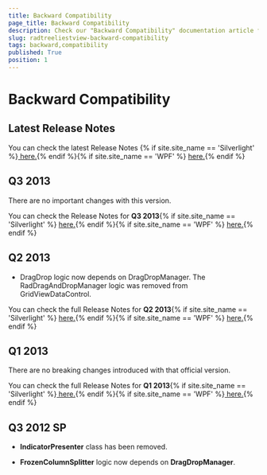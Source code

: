 ```yaml
---
title: Backward Compatibility
page_title: Backward Compatibility
description: Check our "Backward Compatibility" documentation article for the RadTreeListView WPF control.
slug: radtreeliestview-backward-compatibility
tags: backward,compatibility
published: True
position: 1
---
```


# Backward Compatibility



## Latest Release Notes

You can check the latest Release Notes {% if site.site_name == 'Silverlight' %}[ here.](http://www.telerik.com/products/silverlight/whats-new/release_notes.aspx){% endif %}{% if site.site_name == 'WPF' %} [ here.](http://www.telerik.com/products/wpf/whats-new/release-history.aspx){% endif %}

## Q3 2013      

There are no important changes with this version.

You can check the Release Notes for __Q3 2013__{% if site.site_name == 'Silverlight' %} [here.](http://www.telerik.com/products/silverlight/whats-new/release_notes/q3-2013-version-2013-3-1016-432255941.aspx#treelistview){% endif %}{% if site.site_name == 'WPF' %} [here.](http://www.telerik.com/products/wpf/whats-new/release-history/q3-2013-version-2013-3-1016-2120428450.aspx#treelistview){% endif %}

## Q2 2013
      

* DragDrop logic now depends on DragDropManager. The RadDragAndDropManager logic was removed from GridViewDataControl.
          

You can check the full Release Notes for __Q2 2013__{% if site.site_name == 'Silverlight' %} [here.](http://www.telerik.com/products/silverlight/whats-new/release_notes/q2-2013-version-2013-2-0611-3259441291.aspx#treelistview){% endif %}{% if site.site_name == 'WPF' %} [here.](http://www.telerik.com/products/wpf/whats-new/release-history/q2-2013-version-2013-2-0611.aspx#treelistview){% endif %}

## Q1 2013
      

There are no breaking changes introduced with that official version.
        

You can check the full Release Notes for __Q1 2013__{% if site.site_name == 'Silverlight' %}[ here.](http://www.telerik.com/products/silverlight/whats-new/release_notes/q1-2013-version-2013-1-0220-963710774.aspx#treelistview){% endif %}{% if site.site_name == 'WPF' %}[ here.](http://www.telerik.com/products/wpf/whats-new/release-history/q1-2013-version-2013-1-0220.aspx#treelistview){% endif %}

## Q3 2012 SP
      

* __IndicatorPresenter__ class has been removed.
          

* __FrozenColumnSplitter__ logic now depends on __DragDropManager__.
          

